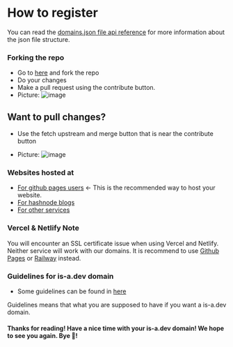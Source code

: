 # How to register
You can read the [domains.json file api reference](./domains-json.md) for more information about the json file structure.

### Forking the repo
* Go to [here](https://github.com/is-a-dev/register/fork) and fork the repo
* Do your changes
* Make a pull request using the contribute button.
* Picture: ![image](https://media.discordapp.net/attachments/949604552779390976/965224826425999400/Screenshot_20220417-174804_Brave.jpg)
## Want to pull changes?
* Use the fetch upstream and merge button that is near the contribute button

* Picture: ![image](https://media.discordapp.net/attachments/949604552779390976/965225298167754792/Screenshot_20220417-174957_Brave.jpg)

### Websites hosted at
* [For github pages users](./hosted-at/github-pages.md) ← This is the recommended way to host your website.
* [For hashnode blogs](./hosted-at/hashnode.md)
* [For other services](./hosted-at/others.md)

### Vercel & Netlify Note
You will encounter an SSL certificate issue when using Vercel and Netlify. Neither service will work with our domains. It is recommend to use [Github Pages](https://github.com/is-a-dev/register/blob/add-hosting-warning/docs/hosted-at/github-pages.md) or [Railway](https://railway.app/) instead.

### Guidelines for is-a.dev domain

* Some guidelines can be found in [here](./guidelines.md) 

Guidelines means that what you are supposed to have if you want a is-a.dev domain.

#### Thanks for reading! Have a nice time with your is-a.dev domain! We hope to see you again. Bye 👋!
